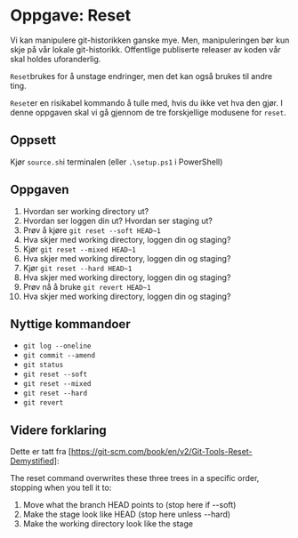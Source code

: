 # Oppgave: Reset
Vi kan manipulere git-historikken ganske mye. Men, manipuleringen bør kun skje på vår lokale git-historikk. Offentlige publiserte releaser av koden vår skal holdes uforanderlig. 

`Reset`brukes for å unstage endringer, men det kan også brukes til andre ting.

`Reset`er en risikabel kommando å tulle med, hvis du ikke vet hva den gjør. I denne oppgaven skal vi gå gjennom de tre forskjellige modusene for `reset`.

## Oppsett
Kjør `source.sh`i terminalen (eller `.\setup.ps1` i PowerShell)

## Oppgaven

1. Hvordan ser working directory ut?
2. Hvordan ser loggen din ut? Hvordan ser staging ut?
3. Prøv å kjøre `git reset --soft HEAD~1`
4. Hva skjer med working directory, loggen din og staging?
5. Kjør `git reset --mixed HEAD~1`
6. Hva skjer med working directory, loggen din og staging?
7. Kjør `git reset --hard HEAD~1`
8. Hva skjer med working directory, loggen din og staging?
9. Prøv nå å bruke `git revert HEAD~1`
10. Hva skjer med working directory, loggen din og staging?

## Nyttige kommandoer
- `git log --oneline`
- `git commit --amend`
- `git status`
- `git reset --soft`
- `git reset --mixed`
- `git reset --hard`
- `git revert`

## Videre forklaring
Dette er tatt fra [https://git-scm.com/book/en/v2/Git-Tools-Reset-Demystified]:

The reset command overwrites these three trees in a specific order, stopping when you tell it to:
1. Move what the branch HEAD points to (stop here if --soft)
2. Make the stage look like HEAD (stop here unless --hard)
3. Make the working directory look like the stage